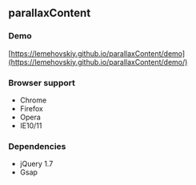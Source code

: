 parallaxContent
-------

### Demo

[https://lemehovskiy.github.io/parallaxContent/demo](https://lemehovskiy.github.io/parallaxContent/demo/)

### Browser support

* Chrome
* Firefox
* Opera
* IE10/11


### Dependencies

* jQuery 1.7
* Gsap